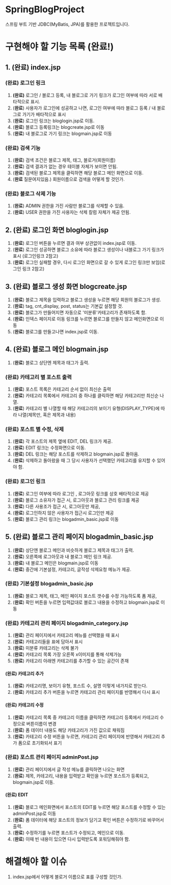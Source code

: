 # SpringBlogProject
스프링 부트 기반 JDBC(MyBatis, JPA)를 활용한 프로젝트입니다.


# 구현해야 할 기능 목록 (완료!)

## 1. (**완료**) index.jsp

### (완료) 로그인 링크
1. **(완료)** 로그인 / 블로그 등록, 내 블로그로 가기 링크가 로그인 여부에 따라 서로 배타적으로 표시.
2. (**완료**) 사용자가 로그인에 성공하고 나면, 로그인 여부에 따라 블로그 등록 / 내 블로그로 가기가 배타적으로 표시
3. (**완료**) 로그인 링크는 bloglogin.jsp로 이동.
4. (**완료**) 블로그 등록링크는 blogcreate.jsp로 이동
5. (**완료**) 내 블로그로 가기 링크는 blogmain.jsp로 이동

### (완료) 검색 기능
1. (**완료**) 검색 조건은 블로그 제목, 태그, 블로거(회원이름)
2. (**완료**) 검색 결과가 없는 경우 테이블 자체가 보이면 안됨.
3. (**완료**) 검색된 블로그 제목을 클릭하면 해당 블로그 메인 화면으로 이동.
4. (**완료** 질문여지있음.) 회원이름으로 검색을 어떻게 할 것인가.

### (**완료**) 블로그 삭제 기능
1. (**완료**) ADMIN 권한을 가진 사람만 블로그를 삭제할 수 있음.
2. (**완료**) USER 권한을 가진 사용자는 삭제 칼럼 자체가 제공 안됨.

## 2. (완료) 로그인 화면 bloglogin.jsp

1. (**완료**) 로그인 버튼을 누르면 결과 여부 상관없이 index.jsp로 이동.
2. (**완료**) 로그인 성공하면 블로그 소유에 따라 블로그 생성이나 내블로그 가기 링크가 표시 (로그인링크 2참고)
3. (**완료**) 로그인 실패할 경우, 다시 로그인 화면으로 갈 수 있게 로그인 링크만 보임(로그인 링크 2참고)

## 3. (완료) 블로그 생성 화면 blogcreate.jsp

1. (**완료**) 블로그 제목을 입력하고 블로그 생성을 누르면 해당 회원의 블로그가 생성.
2. (**완료**) tag, cnt_display, post, status는 기본값 설정할 것.
3. (**완료**) 블로그가 만들어지면 자동으로 '미분류'카테고리가 존재하도록 함.
4. (**완료**) 인덱스 페이지로 이동 링크를 누르면 블로그를 만들지 않고 메인화면으로 이동
5. (**완료**) 블로그를 만들고나면 index.jsp로 이동.

## 4. (**완료**) 블로그 메인 blogmain.jsp

1. (**완료**) 블로그 상단엔 제목과 태그가 출력.

### (**완료**) 카테고리 별 포스트 출력
1. (**완료**) 포스트 목록은 카테고리 순서 없이 최신순 출력
2. (**완료**) 카테고리 목록에서 카테고리 중 하나를 클릭하면 해당 카테고리만 최신순 나열.
3. (**완료**) 카테고리 별 나열할 때 해당 카테고리의 보이기 유형(DISPLAY_TYPE)에 따라 나열(제목만, 혹은 제목과 내용)

### (**완료**) 포스트 별 수정, 삭제
1. (**완료**) 각 포스트의 제목 옆에 EDIT, DEL 링크가 제공.
2. (**완료**) EDIT 링크는 수정화면으로 이동.
3. (**완료**) DEL 링크는 해당 포스트를 삭제하고 blogmain.jsp로 돌아옴.
4. (**완료**) 삭제하고 돌아왔을 때 그 당시 사용자가 선택했던 카테고리를 유지할 수 있어야 함.

### (완료) 로그인 링크
1. (**완료**) 로그인 여부에 따라 로그인 , 로그아웃 링크를 상호 배타적으로 제공
2. (**완료**) 블로그 소유자가 접근 시, 로그아웃과 블로그 관리 링크를 제공
3. (**완료**) 다른 사용조가 접근 시, 로그아웃만 제공,
4. (**완료**) 로그인하지 않은 사용자가 접근시 로그인만 제공
5. (**완료**) 블로그 관리 링크는 blogadmin_basic.jsp로 이동

## 5. (**완료**) 블로그 관리 페이지 blogadmin_basic.jsp

1. (**완료**) 상단엔 블로그 메인과 비슷하게 블로그 제목과 태그가 출력.
2. (**완료**) 오른쪽에 로그아웃과 내 블로그 메인 링크 제공.
3. (**완료**) 내 블로그 메인은 blogmain.jsp로 이동
4. (**완료**) 중간에 기본설정, 카테고리, 글작성 삭제요청 메뉴가 제공.

### (완료) 기본설정 blogadmin_basic.jsp
1. (**완료**) 블로그 제목, 태그, 메인 페이지 포스트 갯수를 수정 가능하도록 폼 제공,
3. (**완료**) 확인 버튼을 누르면 입력값대로 블로그 내용을 수정하고 blogmain.jsp로 이동

### (**완료**) 카테고리 관리 페이지 blogadmin_category.jsp
1. (**완료**) 관리 페이지에서 카테고리 메뉴를 선택했을 때 표시
2. (**완료**) 카테고리들을 표에 담아서 표시
3. (**완료**) 미분류 카테고리는 삭제 불가
4. (**완료**) 카테고리 목록 가장 오른쪽 x이미지를 통해 삭제가능
5. (**완료**) 카테고리 아래엔 카테고리를 추가할 수 있는 공간이 존재

#### (완료) 카테고리 추가
1. (**완료**) 카테고리명, 보이기 유형, 포스트 수, 설명 이렇게 네가지로 받는다.
2. (**완료**) 카테고리 추가 버튼을 누르면 카테고리 관리 페이지를 반영해서 다시 표시

#### (**완료**) 카테고리 수정
1. (**완료**) 카테고리 목록 중 카테고리 이름을 클릭하면 카테고리 등록에서 카테고리 수정으로 버튼이름이 변경
2. (**완료**) 폼 데이터 내용도 해당 카테고리가 가진 값으로 채워짐
3. (**완료**) 카테고리 수정 버튼을 누르면, 카테고리 관리 페이지에 반영해서 카테고리 추가 폼으로 초기화되서 표기

### (**완료**) 포스트 관리 페이지 adminPost.jsp
1. (**완료**) 관리 페이지에서 글 작성 메뉴를 클릭하면 나오는 화면
2. (**완료**) 제목, 카테고리, 내용을 입력받고 확인을 누르면 포스트가 등록되고, blogmain.jsp로 이동.

#### (완료) EDIT
1. (**완료**) 블로그 메인화면에서 포스트의 EDIT를 누르면 해당 포스트를 수정할 수 있는 adminPost.jsp로 이동
2. (**완료**) 폼 데이터에 해당 포스트의 정보가 담기고 확인 버튼은 수정하기로 바꾸어서 출력.
3. (**완료**) 수정하기를 누르면 포스트가 수정되고, 메인으로 이동.
4. (**완료**) 이때 빈 내용이 있으면 다시 입력받도록 포워딩해줘야 함.

# 해결해야 할 이슈

1. index.jsp에서 어떻게 블로거 이름으로 표를 구성할 것인가.
